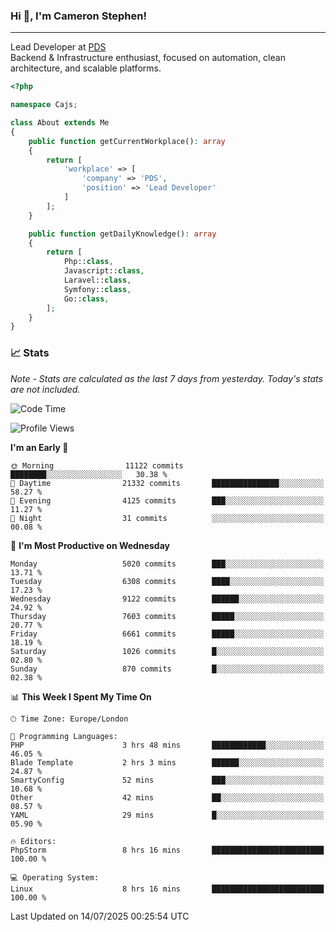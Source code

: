 ### Hi 👋, I'm Cameron Stephen!

---

Lead Developer at [PDS](https://prindatasolutions.co.uk)  
Backend & Infrastructure enthusiast, focused on automation, clean architecture, and scalable platforms.


```php
<?php

namespace Cajs;

class About extends Me
{
    public function getCurrentWorkplace(): array
    {
        return [
            'workplace' => [
                'company' => 'PDS',
                'position' => 'Lead Developer'
            ]
        ];
    }

    public function getDailyKnowledge(): array
    {
        return [
            Php::class,
            Javascript::class,
            Laravel::class,
            Symfony::class,
            Go::class,
        ];
    }
}
```

### 📈 Stats
<p><em>Note - Stats are calculated as the last 7 days from yesterday. Today's stats are not included.</em></p>


<!--START_SECTION:waka-->
![Code Time](http://img.shields.io/badge/Code%20Time-4%2C564%20hrs%2012%20mins-blue)

![Profile Views](http://img.shields.io/badge/Profile%20Views-0-blue)

**I'm an Early 🐤** 

```text
🌞 Morning                11122 commits       ████████░░░░░░░░░░░░░░░░░   30.38 % 
🌆 Daytime                21332 commits       ███████████████░░░░░░░░░░   58.27 % 
🌃 Evening                4125 commits        ███░░░░░░░░░░░░░░░░░░░░░░   11.27 % 
🌙 Night                  31 commits          ░░░░░░░░░░░░░░░░░░░░░░░░░   00.08 % 
```
📅 **I'm Most Productive on Wednesday** 

```text
Monday                   5020 commits        ███░░░░░░░░░░░░░░░░░░░░░░   13.71 % 
Tuesday                  6308 commits        ████░░░░░░░░░░░░░░░░░░░░░   17.23 % 
Wednesday                9122 commits        ██████░░░░░░░░░░░░░░░░░░░   24.92 % 
Thursday                 7603 commits        █████░░░░░░░░░░░░░░░░░░░░   20.77 % 
Friday                   6661 commits        █████░░░░░░░░░░░░░░░░░░░░   18.19 % 
Saturday                 1026 commits        █░░░░░░░░░░░░░░░░░░░░░░░░   02.80 % 
Sunday                   870 commits         █░░░░░░░░░░░░░░░░░░░░░░░░   02.38 % 
```


📊 **This Week I Spent My Time On** 

```text
🕑︎ Time Zone: Europe/London

💬 Programming Languages: 
PHP                      3 hrs 48 mins       ████████████░░░░░░░░░░░░░   46.05 % 
Blade Template           2 hrs 3 mins        ██████░░░░░░░░░░░░░░░░░░░   24.87 % 
SmartyConfig             52 mins             ███░░░░░░░░░░░░░░░░░░░░░░   10.68 % 
Other                    42 mins             ██░░░░░░░░░░░░░░░░░░░░░░░   08.57 % 
YAML                     29 mins             █░░░░░░░░░░░░░░░░░░░░░░░░   05.90 % 

🔥 Editors: 
PhpStorm                 8 hrs 16 mins       █████████████████████████   100.00 % 

💻 Operating System: 
Linux                    8 hrs 16 mins       █████████████████████████   100.00 % 
```


 Last Updated on 14/07/2025 00:25:54 UTC
<!--END_SECTION:waka-->
